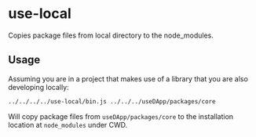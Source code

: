 # use-local

Copies package files from local directory to the node_modules.

## Usage

Assuming you are in a project that makes use of a library that you are also developing locally:

```bash
../../../../use-local/bin.js ../../../useDApp/packages/core
```

Will copy package files from `useDApp/packages/core` to the installation location at `node_modules` under CWD.
